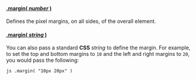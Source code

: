 #### <a name="number" href="#number">.margin( *number* )</a>

Defines the pixel margins, on all sides, of the overall element.

#### <a name="string" href="#string">.margin( *string* )</a>

You can also pass a standard **CSS** *string* to define the margin. For example, to set the top and bottom margins to `10` and the left and right margins to `20`, you would pass the following:

`js
.margin( "10px 20px" )
`
